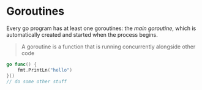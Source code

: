 # Goroutines
Every go program has at least one goroutines: the *main goroutine*, which is automatically created and started when the process begins.
>A goroutine is a function that is running concurrently alongside other code

```go
go func() {
	fmt.PrintLn("hello")
}()
// do some other stuff
```
